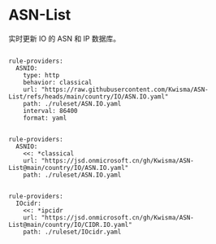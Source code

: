 
# ASN-List

实时更新 IO 的 ASN 和 IP 数据库。

<pre><code class="language-javascript">
rule-providers:
  ASNIO:
    type: http
    behavior: classical
    url: "https://raw.githubusercontent.com/Kwisma/ASN-List/refs/heads/main/country/IO/ASN.IO.yaml"
    path: ./ruleset/ASN.IO.yaml
    interval: 86400
    format: yaml
</code></pre>

<pre><code class="language-javascript">
rule-providers:
  ASNIO:
    <<: *classical
    url: "https://jsd.onmicrosoft.cn/gh/Kwisma/ASN-List@main/country/IO/ASN.IO.yaml"
    path: ./ruleset/ASN.IO.yaml
</code></pre>

<pre><code class="language-javascript">
rule-providers:
  IOcidr:
    <<: *ipcidr
    url: "https://jsd.onmicrosoft.cn/gh/Kwisma/ASN-List@main/country/IO/CIDR.IO.yaml"
    path: ./ruleset/IOcidr.yaml
</code></pre>